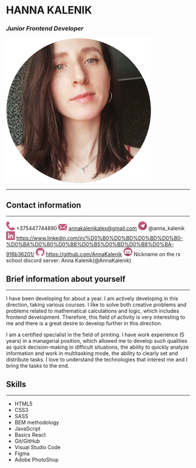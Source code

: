 # HANNA KALENIK
### _Junior Frontend Developer_
![My photo](/images/photo_3.png)
___
## Contact information
___
![Phone](/images/phone.png) +375447744890
![Email](/images/email.png) annakalenikalex@gmail.com
![Telegram](/images/telegram.png) @anna_kalenik
![Linkedin](/images/linkedin.png) https://www.linkedin.com/in/%D0%B0%D0%BD%D0%BD%D0%B0-%D0%BA%D0%B0%D0%BB%D0%B5%D0%BD%D0%B8%D0%BA-916b36201/
![Github](/images/github.png) https://github.com/AnnaKalenik
![Discord](/images/discord.png) Nickname on the rs school discord server: Anna Kalenik(@AnnaKalenik)
## Brief information about yourself
___
I have been developing for about a year. I am actively developing in this direction, taking various courses. I like to solve both creative problems and problems related to mathematical calculations and logic, which includes frontend development. Therefore, this field of activity is very interesting to me and there is a great desire to develop further in this direction.

I am a certified specialist in the field of printing. I have work experience (5 years) in a managerial position, which allowed me to develop such qualities as quick decision-making in difficult situations, the ability to quickly
analyze information and work in multitasking mode, the ability to clearly set and distribute tasks. I love to understand the technologies that interest me and I bring the tasks to the end.
## Skills
___
* HTML5
* CSS3
* SASS
* BEM methodology
* JavaScript
* Basics React
* Git/GitHub
* Visual Studio Code
* Figma
* Adobe PhotoShop